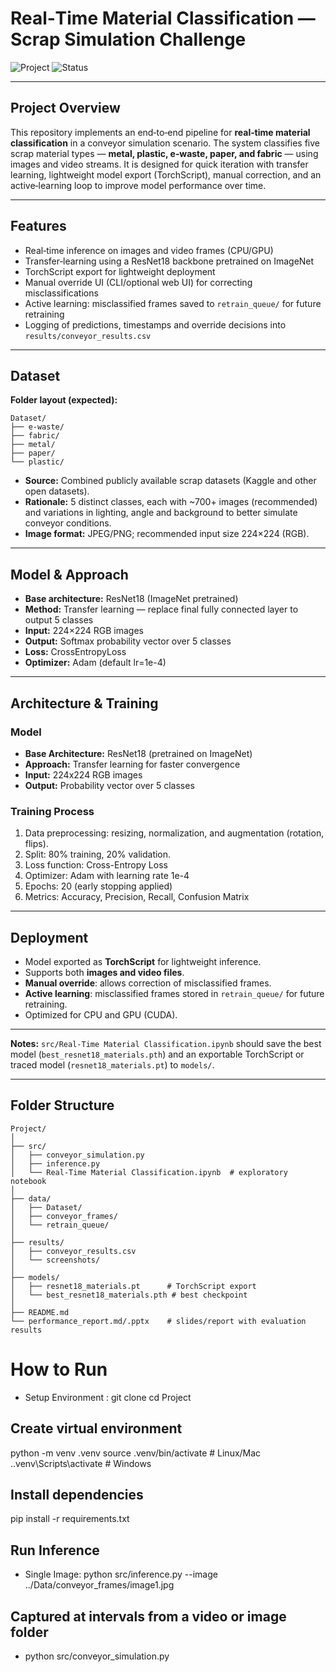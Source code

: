 # Real‑Time Material Classification — Scrap Simulation Challenge

![Project](https://img.shields.io/badge/Project-Real--Time%20Material%20Classification-blue)
![Status](https://img.shields.io/badge/Status-Prototype-yellow)

---

## Project Overview

This repository implements an end‑to‑end pipeline for **real‑time material classification** in a conveyor simulation scenario. The system classifies five scrap material types — **metal, plastic, e‑waste, paper, and fabric** — using images and video streams. It is designed for quick iteration with transfer learning, lightweight model export (TorchScript), manual correction, and an active‑learning loop to improve model performance over time.

---

## Features

* Real‑time inference on images and video frames (CPU/GPU)
* Transfer‑learning using a ResNet18 backbone pretrained on ImageNet
* TorchScript export for lightweight deployment
* Manual override UI (CLI/optional web UI) for correcting misclassifications
* Active learning: misclassified frames saved to `retrain_queue/` for future retraining
* Logging of predictions, timestamps and override decisions into `results/conveyor_results.csv`

---

## Dataset

**Folder layout (expected):**

```
Dataset/
├── e-waste/
├── fabric/
├── metal/
├── paper/
└── plastic/
```

* **Source:** Combined publicly available scrap datasets (Kaggle and other open datasets).
* **Rationale:** 5 distinct classes, each with ~700+ images (recommended) and variations in lighting, angle and background to better simulate conveyor conditions.
* **Image format:** JPEG/PNG; recommended input size 224×224 (RGB).

---

## Model & Approach

* **Base architecture:** ResNet18 (ImageNet pretrained)
* **Method:** Transfer learning — replace final fully connected layer to output 5 classes
* **Input:** 224×224 RGB images
* **Output:** Softmax probability vector over 5 classes
* **Loss:** CrossEntropyLoss
* **Optimizer:** Adam (default lr=1e-4)

---

## Architecture & Training

### Model
- **Base Architecture:** ResNet18 (pretrained on ImageNet)  
- **Approach:** Transfer learning for faster convergence  
- **Input:** 224x224 RGB images  
- **Output:** Probability vector over 5 classes  

### Training Process
1. Data preprocessing: resizing, normalization, and augmentation (rotation, flips).  
2. Split: 80% training, 20% validation.  
3. Loss function: Cross-Entropy Loss  
4. Optimizer: Adam with learning rate 1e-4  
5. Epochs: 20 (early stopping applied)  
6. Metrics: Accuracy, Precision, Recall, Confusion Matrix  

---

## Deployment

- Model exported as **TorchScript** for lightweight inference.  
- Supports both **images and video files**.  
- **Manual override**: allows correction of misclassified frames.  
- **Active learning**: misclassified frames stored in `retrain_queue/` for future retraining.  
- Optimized for CPU and GPU (CUDA).  

---


**Notes:** `src/Real-Time Material Classification.ipynb` should save the best model (`best_resnet18_materials.pth`) and an exportable TorchScript or traced model (`resnet18_materials.pt`) to `models/`.

---
## Folder Structure

```
Project/
│
├── src/
│   ├── conveyor_simulation.py     
│   ├── inference.py              
│   └── Real-Time Material Classification.ipynb  # exploratory notebook
│
├── data/
│   ├── Dataset/                   
│   ├── conveyor_frames/           
│   └── retrain_queue/             
│
├── results/
│   ├── conveyor_results.csv       
│   └── screenshots/              
│
├── models/
│   ├── resnet18_materials.pt      # TorchScript export
│   └── best_resnet18_materials.pth # best checkpoint
│
├── README.md
└── performance_report.md/.pptx    # slides/report with evaluation results
```
# How to Run
- Setup Environment : git clone
  cd Project
## Create virtual environment
python -m venv .venv
source .venv/bin/activate # Linux/Mac
.\.venv\Scripts\activate # Windows
## Install dependencies
pip install -r requirements.txt
## Run Inference
- Single Image:  python src/inference.py --image ../Data/conveyor_frames/image1.jpg
## Captured at intervals from a video or image folder
- python src/conveyor_simulation.py 
  

